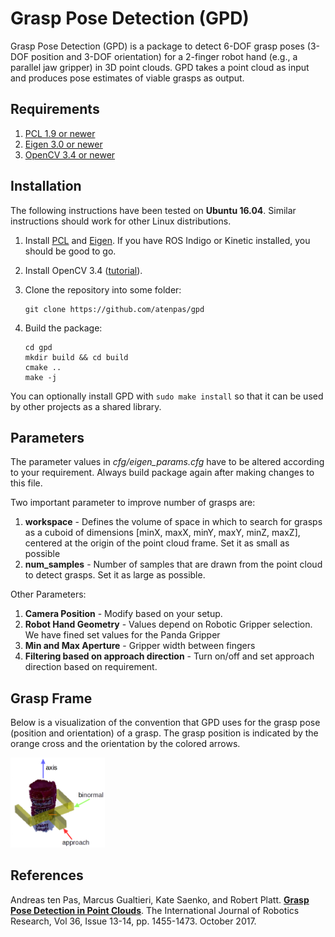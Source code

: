 # Grasp Pose Detection (GPD)

Grasp Pose Detection (GPD) is a package to detect 6-DOF grasp poses (3-DOF
position and 3-DOF orientation) for a 2-finger robot hand (e.g., a parallel
jaw gripper) in 3D point clouds. GPD takes a point cloud as input and produces
pose estimates of viable grasps as output.

## Requirements

1. [PCL 1.9 or newer](http://pointclouds.org/)
2. [Eigen 3.0 or newer](https://eigen.tuxfamily.org)
3. [OpenCV 3.4 or newer](https://opencv.org)


## Installation

The following instructions have been tested on **Ubuntu 16.04**. Similar
instructions should work for other Linux distributions.

1. Install [PCL](http://pointclouds.org/) and
[Eigen](https://eigen.tuxfamily.org). If you have ROS Indigo or Kinetic
installed, you should be good to go.

2. Install OpenCV 3.4 ([tutorial](https://www.python36.com/how-to-install-opencv340-on-ubuntu1604/)).

3. Clone the repository into some folder:

   ```
   git clone https://github.com/atenpas/gpd
   ```

4. Build the package:

   ```
   cd gpd
   mkdir build && cd build
   cmake ..
   make -j
   ```

You can optionally install GPD with `sudo make install` so that it can be used by other projects as a shared library.

## Parameters

The parameter values in *cfg/eigen_params.cfg* have to be altered according to your requirement. Always build package again after making changes to this file.

Two important parameter to improve number of grasps are:
1. **workspace** - Defines the volume of space in which to search for grasps as a cuboid of dimensions [minX, maxX, minY, maxY, minZ, maxZ], centered at the origin of the point cloud frame. Set it as small as possible
2. **num_samples** - Number of samples that are drawn from the point cloud to
detect grasps. Set it as large as possible.

Other Parameters:
1. **Camera Position** - Modify based on your setup. 
2. **Robot Hand Geometry** - Values depend on Robotic Gripper selection. We have fined set values for the Panda Gripper
3. **Min and Max Aperture** - Gripper width between fingers
4. **Filtering based on approach direction** - Turn on/off and set approach direction based on requirement.

## Grasp Frame

Below is a visualization of the convention that GPD uses for the grasp pose (position and orientation) of a grasp. The grasp position is indicated by the orange cross and the orientation by the colored arrows.

<img src="images/hand_frame.png" alt="" width="30%" border="0" />

## References

Andreas ten Pas, Marcus Gualtieri, Kate Saenko, and Robert Platt. [**Grasp
Pose Detection in Point Clouds**](http://arxiv.org/abs/1706.09911). The
International Journal of Robotics Research, Vol 36, Issue 13-14, pp. 1455-1473.
October 2017.

